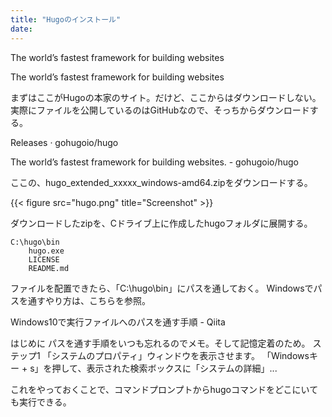 ```yaml
---
title: "Hugoのインストール"
date:
---
```


<a href="https://gohugo.io/" style="text-decoration: none;"><div class="link-box"><div class="img-box"><div style="background-image: url('https://gohugo.io/featured.png');"></div></div><div class="text-box"><p class="title">The world’s fastest framework for building websites</p><p class="description">The world’s fastest framework for building websites</p></div></div></a>

まずはここがHugoの本家のサイト。だけど、ここからはダウンロードしない。実際にファイルを公開しているのはGitHubなので、そっちからダウンロードする。

<a href="https://github.com/gohugoio/hugo/releases" style="text-decoration: none;"><div class="link-box"><div class="img-box"><div style="background-image: url('https://repository-images.githubusercontent.com/11180687/9d3d8200-abf2-11e9-803c-4cdfde0d22e5');"></div></div><div class="text-box"><p class="title">Releases · gohugoio/hugo</p><p class="description">The world’s fastest framework for building websites. - gohugoio/hugo</p></div></div></a>

ここの、hugo_extended_xxxxx_windows-amd64.zipをダウンロードする。

{{< figure src="hugo.png" title="Screenshot" >}}

ダウンロードしたzipを、Cドライブ上に作成したhugoフォルダに展開する。

```
C:\hugo\bin
    hugo.exe
    LICENSE
    README.md
```

ファイルを配置できたら、「C:\hugo\bin」にパスを通しておく。
Windowsでパスを通すやり方は、こちらを参照。

<a href="https://qiita.com/shuhey/items/7ee0d25f14a997c9e285" style="text-decoration: none;"><div class="link-box"><div class="img-box"><div style="background-image: url('https://qiita-user-contents.imgix.net/https%3A%2F%2Fcdn.qiita.com%2Fassets%2Fpublic%2Farticle-ogp-background-9f5428127621718a910c8b63951390ad.png?ixlib=rb-4.0.0&w=1200&mark64=aHR0cHM6Ly9xaWl0YS11c2VyLWNvbnRlbnRzLmltZ2l4Lm5ldC9-dGV4dD9peGxpYj1yYi00LjAuMCZ3PTkxNiZ0eHQ9V2luZG93czEwJUUzJTgxJUE3JUU1JUFFJTlGJUU4JUExJThDJUUzJTgzJTk1JUUzJTgyJUExJUUzJTgyJUE0JUUzJTgzJUFCJUUzJTgxJUI4JUUzJTgxJUFFJUUzJTgzJTkxJUUzJTgyJUI5JUUzJTgyJTkyJUU5JTgwJTlBJUUzJTgxJTk5JUU2JTg5JThCJUU5JUEwJTg2JnR4dC1jb2xvcj0lMjMyMTIxMjEmdHh0LWZvbnQ9SGlyYWdpbm8lMjBTYW5zJTIwVzYmdHh0LXNpemU9NTYmdHh0LWNsaXA9ZWxsaXBzaXMmdHh0LWFsaWduPWxlZnQlMkN0b3Amcz0zOGMwZjE5MzJhMGY4NGU2ODBlMGE2ZTVhZTc2ZTVkYQ&mark-x=142&mark-y=112&blend64=aHR0cHM6Ly9xaWl0YS11c2VyLWNvbnRlbnRzLmltZ2l4Lm5ldC9-dGV4dD9peGxpYj1yYi00LjAuMCZ3PTYxNiZ0eHQ9JTQwc2h1aGV5JnR4dC1jb2xvcj0lMjMyMTIxMjEmdHh0LWZvbnQ9SGlyYWdpbm8lMjBTYW5zJTIwVzYmdHh0LXNpemU9MzYmdHh0LWFsaWduPWxlZnQlMkN0b3Amcz05ODY2YmQwMzIwNmEwNjExZWE0ZDZmYjBiM2JhNWU0OQ&blend-x=142&blend-y=491&blend-mode=normal&s=869971d263b38f57a060d229f10b73ec');"></div></div><div class="text-box"><p class="title">Windows10で実行ファイルへのパスを通す手順 - Qiita</p><p class="description">はじめに パスを通す手順をいつも忘れるのでメモ。そして記憶定着のため。 ステップ1 「システムのプロパティ」ウィンドウを表示させます。 「Windowsキー + s」を押して、表示された検索ボックスに「システムの詳細」...</p></div></div></a>

これをやっておくことで、コマンドプロンプトからhugoコマンドをどこにいても実行できる。


